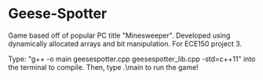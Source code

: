 # Geese-Spotter
Game based off of popular PC title "Minesweeper". Developed using dynamically allocated arrays and bit manipulation. For ECE150 project 3. 

Type: "g++ -o main geesespotter.cpp geesespotter_lib.cpp -std=c++11" into the terminal to compile. Then, type .\main to run the game!
